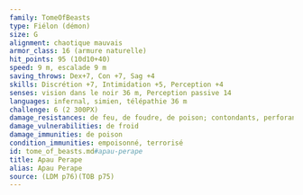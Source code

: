 ```yaml
---
family: TomeOfBeasts
type: Fiélon (démon)
size: G
alignment: chaotique mauvais
armor_class: 16 (armure naturelle)
hit_points: 95 (10d10+40)
speed: 9 m, escalade 9 m
saving_throws: Dex+7, Con +7, Sag +4
skills: Discrétion +7, Intimidation +5, Perception +4
senses: vision dans le noir 36 m, Perception passive 14
languages: infernal, simien, télépathie 36 m
challenge: 6 (2 300PX)
damage_resistances: de feu, de foudre, de poison; contondants, perforants et tranchants infligés par des armes non magiques
damage_vulnerabilities: de froid
damage_immunities: de poison
condition_immunities: empoisonné, terrorisé
id: tome_of_beasts.md#apau-perape
title: Apau Perape
alias: Apau Perape
source: (LDM p76)(TOB p75)
---
```


